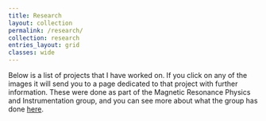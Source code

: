 ```yaml
---
title: Research
layout: collection
permalink: /research/
collection: research
entries_layout: grid
classes: wide
---
```

Below is a list of projects that I have worked on. If you click on any of the images it will send you to a page dedicated to that project with further information. These were done as part of the Magnetic Resonance Physics and Instrumentation group, and you can see more about what the group has done [here](https://www.nmr.mgh.harvard.edu/lab/mr-pig).
